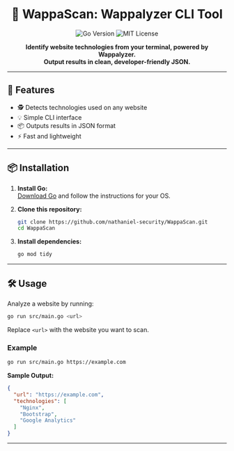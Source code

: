 <h1 align="center">🔎 WappaScan: Wappalyzer CLI Tool</h1>

<p align="center">
  <img src="https://img.shields.io/badge/Go-1.21+-00ADD8?logo=go&logoColor=white" alt="Go Version">
  <img src="https://img.shields.io/badge/License-MIT-green.svg" alt="MIT License">
</p>

<p align="center">
  <b>Identify website technologies from your terminal, powered by Wappalyzer.<br>
  Output results in clean, developer-friendly JSON.</b>
</p>

---

## 🚀 Features

- 🕵️ Detects technologies used on any website
- 💡 Simple CLI interface
- 📦 Outputs results in JSON format
- ⚡ Fast and lightweight

---

## 📦 Installation

1. **Install Go:**  
   [Download Go](https://golang.org/dl/) and follow the instructions for your OS.

2. **Clone this repository:**
   ```sh
   git clone https://github.com/nathaniel-security/WappaScan.git
   cd WappaScan
   ```

3. **Install dependencies:**
   ```sh
   go mod tidy
   ```

---

## 🛠️ Usage

Analyze a website by running:

```sh
go run src/main.go <url>
```

Replace `<url>` with the website you want to scan.

### Example

```sh
go run src/main.go https://example.com
```

**Sample Output:**
```json
{
  "url": "https://example.com",
  "technologies": [
    "Nginx",
    "Bootstrap",
    "Google Analytics"
  ]
}
```

---
